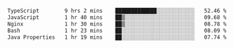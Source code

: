 <!-- <img align='right' src="https://github-readme-stats-eight-rose-90.vercel.app
/api?username=JesusJimenezG&show_icons=true&theme=radical">

### Hi there 👋 My name is Jesús.
- I'm a Computer Engineering student.
- I'm currently working as a Full stack Web developer and native Android Developer.

- Proghead.
- Inlärning svenska
- I also like to translate music on my YouTube channel. [![YouTube Views](https://img.shields.io/youtube/channel/views/UCWnlcC4_sV9Imcy9ysQpxHA?style=social)](https://www.youtube.com/channel/UCWnlcC4_sV9Imcy9ysQpxHA) -->
<!-- ![banner](https://github.com/JesusJimenezG/JesusJimenezG/blob/main/1.png) -->

<!--START_SECTION:waka-->

```txt
TypeScript        9 hrs 2 mins    █████████████░░░░░░░░░░░░   52.46 %
JavaScript        1 hr 40 mins    ██▒░░░░░░░░░░░░░░░░░░░░░░   09.68 %
Nginx             1 hr 30 mins    ██▒░░░░░░░░░░░░░░░░░░░░░░   08.78 %
Bash              1 hr 23 mins    ██░░░░░░░░░░░░░░░░░░░░░░░   08.09 %
Java Properties   1 hr 19 mins    ██░░░░░░░░░░░░░░░░░░░░░░░   07.74 %
```

<!--END_SECTION:waka-->

<!--
**JesusJimenezG/JesusJimenezG** is a ✨ _special_ ✨ repository because its `README.md` (this file) appears on your GitHub profile.

Here are some ideas to get you started:

- 🔭 I’m currently working on ...
- 🌱 I’m currently learning ...
- 👯 I’m looking to collaborate on ...
- 🤔 I’m looking for help with ...
- 💬 Ask me about ...
- 📫 How to reach me: ...
- 😄 Pronouns: ...
- ⚡ Fun fact: ...
-->
